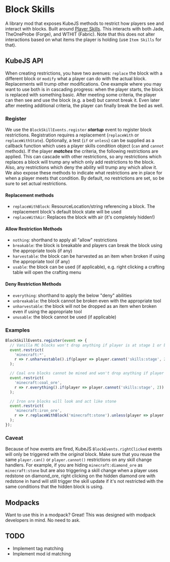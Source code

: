 # Block Skills

A library mod that exposes KubeJS methods to restrict how players see and interact with blocks. Built around
[Player Skills](https://github.com/impleri/player-skills). This interacts with both Jade, TheOneProbe (Forge), and WTHIT
(Fabric). Note that this does not alter interactions based on what items the player is holding (use `Item Skills` for
that).

## KubeJS API

When creating restrictions, you have two avenues: `replace` the block with a different block or `modify` what a player
can do with the actual block. Replacements will trump other modifications. One example where you may want to use both is
in cascading progress: when the player starts, the block is replaced with something basic. After meeting some criteria,
the player can then see and use the block (e.g. a bed) but cannot break it. Even later after meeting additional
criteria, the player can finally break the bed as well.

### Register

We use the `BlockSkillEvents.register` ***startup*** event to register block restrictions. Registration requires a
replacement (`replaceWith` or `replaceWithState`). Optionally, a test (`if` or `unless`) can be supplied as a callback
function which uses a player skills condition object (`can` and `cannot` methods). If the player ***matches*** the
criteria, the following restrictions are applied. This can cascade with other restrictions, so any restrictions which
replaces a block will trump any which only add restrictions to the block. Also, any restrictions which deny the ability
will trump any which allow it. We also expose these methods to indicate what restrictions are in place for when a player
meets that condition. By default, no restrictions are set, so be sure to set actual restrictions.

#### Replacement methods

- `replaceWithBlock`: ResourceLocation/string referencing a block. The replacement block's default block state will be
  used
- `replaceWithAir`: Replaces the block with air (it's completely hidden!)

#### Allow Restriction Methods

- `nothing`: shorthand to apply all "allow" restrictions
- `breakable`: the block is breakable and players can break the block using the appropriate tools (if any)
- `harvestable`: the block can be harvested as an item when broken if using the appropriate tool (if any)
- `usable`: the block can be used (if applicable), e.g. right clicking a crafting table will open the crafting menu

#### Deny Restriction Methods

- `everything`: shorthand to apply the below "deny" abilities
- `unbreakable`: the block cannot be broken even with the appropriate tool
- `unharvestable`: the block will not be dropped as an item when broken even if using the appropriate tool
- `unusable`: the block cannot be used (if applicable)

### Examples

```js
BlockSkillEvents.register(event => {
  // Vanilla MC blocks won't drop anything if player is at stage 1 or below
  event.restrict(
    'minecraft:*',
    r => r.unharvestable().if(player => player.cannot('skills:stage', 2))
  );

  // Coal ore blocks cannot be mined and won't drop anything if player is at stage 1 or below
  event.restrict(
    'minecraft:coal_ore',
    r => r.everything().if(player => player.cannot('skills:stage', 2))
  );

  // Iron ore blocks will look and act like stone
  event.restrict(
    'minecraft:iron_ore',
    r => r.replaceWithBlock('minecraft:stone').unless(player => player.can('skills:stage', 2))
  );
});
```

### Caveat

Because of how events are fired, KubeJS `BlockEvents.rightClicked` events will only be triggered with the _original_
block. Make sure that you reuse the same `player.can()` or `player.cannot()` restrictions on any skill change handlers.
For example, if you are hiding `minecraft:diamond_ore` as `minecraft:stone` but are also triggering a skill change when
a player uses redstone on diamond_ore, right clicking on the hidden diamond ore with redstone in hand will still trigger
the skill update if it's not restricted with the same conditions that the hidden block is using.

## Modpacks

Want to use this in a modpack? Great! This was designed with modpack developers in mind. No need to ask.

## TODO

- Implement tag matching
- Implement mod id matching
